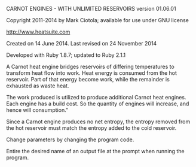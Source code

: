 CARNOT ENGINES - WITH UNLIMITED RESERVOIRS version 01.06.01

Copyright 2011-2014 by Mark Ciotola; available for use under GNU license

http://www.heatsuite.com

Created on 14 June 2014. Last revised on 24 November 2014

Developed with Ruby 1.8.7; updated to Ruby 2.1.1



 A Carnot heat engine bridges reservoirs of differing temperatures to transform
 heat flow into work. Heat energy is consumed from the hot reservoir. Part of
 that energy become work, while the remainder is exhausted as waste heat.

 The work produced is utilized to produce additional Carnot heat engines. Each
 engine has a build cost. So the quantity of engines will increase, and hence
 will consumption."

Since a Carnot engine produces no net entropy, the entropy removed from the
hot reservoir must match the entropy added to the cold reservoir.



Change parameters by changing the program code.

Entire the desired name of an output file at the prompt when running the program.

